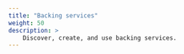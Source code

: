 ```yaml
---
title: "Backing services"
weight: 50
description: >
    Discover, create, and use backing services.
---
```


